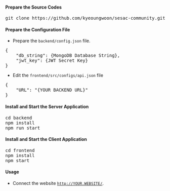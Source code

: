 #### Prepare the Source Codes

<pre>
git clone https://github.com/kyeoungwoon/sesac-community.git
</pre>

#### Prepare the Configuration File

- Prepare the <code>backend/config.json</code> file.
<pre>
{
    "db_string": {MongoDB Database String},
    "jwt_key": {JWT Secret Key}
}
</pre>

- Edit the <code>frontend/src/configs/api.json</code> file
<pre>
{
    "URL": "{YOUR BACKEND URL}"
}
</pre>

#### Install and Start the Server Application

<pre>
cd backend
npm install
npm run start
</pre>

#### Install and Start the Client Application

<pre>
cd frontend
npm install
npm start
</pre>

#### Usage

- Connect the website <code>http://YOUR.WEBSITE/</code>.
